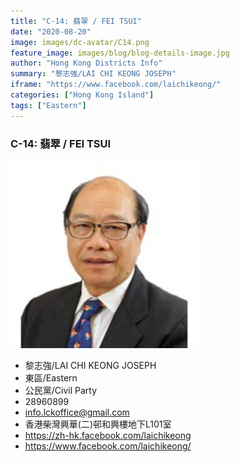 ```yaml
---
title: "C-14: 翡翠 / FEI TSUI"
date: "2020-08-20"
image: images/dc-avatar/C14.png
feature_image: images/blog/blog-details-image.jpg
author: "Hong Kong Districts Info"
summary: "黎志強/LAI CHI KEONG JOSEPH"
iframe: "https://www.facebook.com/laichikeong/"
categories: ["Hong Kong Island"]
tags: ["Eastern"]
---
```


### C-14: 翡翠 / FEI TSUI  
![](/images/dc-avatar/C14.png)  

 - 黎志強/LAI CHI KEONG JOSEPH  
 - 東區/Eastern  
 - 公民黨/Civil Party  
 - 28960899  
 - info.lckoffice@gmail.com  
 - 香港柴灣興華(二)邨和興樓地下L101室  
 - https://zh-hk.facebook.com/laichikeong  
 - https://www.facebook.com/laichikeong/
